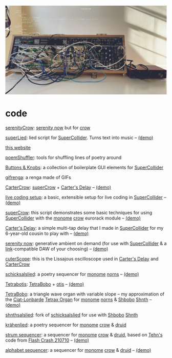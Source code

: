 [![](code.jpeg)](../index.html)

# code

[serenityCrow](https://github.com/williamthazard/serenityCrow): [serenity now](https://github.com/williamthazard/serenitynow) but for [crow](https://monome.org/docs/crow/)

[superLied](https://github.com/williamthazard/superLied): lied script for [SuperCollider](https://supercollider.github.io/). Turns text into music – [(demo)](https://www.youtube.com/watch?v=kIbWiqHrXFw)

[this website](https://github.com/williamthazard/williamhazard.co)

[poemShuffler](https://github.com/williamthazard/poemShuffler): tools for shuffling lines of poetry around

[Buttons & Knobs](https://github.com/williamthazard/buttonsandknobs): a collection of boilerplate GUI elements for [SuperCollider](https://supercollider.github.io/)

[gifrenga](https://github.com/williamthazard/gifrenga): a renga made of GIFs

[CarterCrow](https://github.com/williamthazard/CarterCrow): [superCrow](https://github.com/williamthazard/superCrow) + [Carter's Delay](https://github.com/williamthazard/carters_delay) – [(demo)](https://youtu.be/kug6KvzDDHM?si=MBmOlZmsCm0iQbWw)

[live coding setup](https://github.com/williamthazard/livecodingsetup): a basic, extensible setup for live coding in [SuperCollider](https://supercollider.github.io/) – [(demo)](https://youtu.be/ZcRCgjZ5itE?si=jFGIOVZmfKoj9fRz)

[superCrow](https://github.com/williamthazard/superCrow): this script demonstrates some basic techniques for using [SuperCollider](https://supercollider.github.io/) with the [monome](https://monome.org/) [crow](https://monome.org/docs/crow/) eurorack module – [(demo)](https://youtu.be/BMHdnqww_qA?si=HfZomteXiRKOpY-0)

[Carter's Delay](https://github.com/williamthazard/carters_delay): a simple multi-tap delay that I made in [SuperCollider](https://supercollider.github.io/) for my 6-year-old cousin to play with – [(demo)](https://youtu.be/Gfyy2SylVmk?si=ly2gkSRpXqS_pnIH)

[serenity now](https://github.com/williamthazard/serenitynow): generative ambient on demand (for use with [SuperCollider](https://supercollider.github.io/) & a [link](https://www.ableton.com/en/link/)-compatible DAW of your choosing) – [(demo)](https://youtu.be/Vqi5t2i2KUc?si=jpBVzsMdr-X1UKqT)

[cuterScope](https://github.com/williamthazard/cuterScope): this is the Lissajous oscilloscope used in [Carter's Delay](https://github.com/williamthazard/carters_delay) and [CarterCrow](https://github.com/williamthazard/CarterCrow)

[schicksalslied](https://github.com/williamthazard/schicksalslied): a poetry sequencer for [monome](https://monome.org/) [norns](https://monome.org/docs/norns/) – [(demo)](https://youtu.be/4mNc-Wnsye4?si=KW7e75r93dwhMFsN)

[Tetrabotis](https://github.com/williamthazard/Tetrabotis): [TetraBobo](https://github.com/williamthazard/TetraBobo) + [otis](https://github.com/justmat/otis) – [(demo)](https://youtu.be/wqTQ7xwg5CI?si=gLYxCCytNgPeCcHw)

[TetraBobo](https://github.com/williamthazard/TetraBobo): a triangle wave organ with variable slope – my approximation of the [Ciat-Lonbarde](https://www.ciat-lonbarde.net/ciat-lonbarde/index.html) [Tetrax Organ](https://www.ciat-lonbarde.net/ciat-lonbarde/tetrax/index.html) for [monome](https://monome.org/) [norns](https://monome.org/docs/norns/) & [Shbobo](https://www.ciat-lonbarde.net/shbobo/index.html) [Shnth](https://patch-point.com/en-us/products/shbobo-shnth) – [(demo)](https://soundcloud.com/user-246275786/tetrabobo-study-01?si=fb10c7c9ac7b4b5ba53830effc8baaed&utm_source=clipboard&utm_medium=text&utm_campaign=social_sharing)

[shnthsalslied](https://github.com/williamthazard/shnthsalslied): fork of [schicksalslied](https://github.com/williamthazard/schicksalslied) for use with [Shbobo](https://www.ciat-lonbarde.net/shbobo/index.html) [Shnth](https://patch-point.com/en-us/products/shbobo-shnth)

[krähenlied](https://github.com/williamthazard/krahenlied): a poetry sequencer for [monome](https://monome.org/) [crow](https://monome.org/docs/crow/) & [druid](https://monome.org/docs/crow/druid/)

[strum sequencer](https://github.com/williamthazard/jf-strum-sequencer): a sequencer for [monome](https://monome.org/) [crow](https://monome.org/docs/crow/) & [druid](https://monome.org/docs/crow/druid/), based on [Tehn's](https://nnnnnnnn.co/) code from [Flash Crash 210710](https://www.youtube.com/watch?v=TkH8jxItXbw&list=PLDeicGW8SQOwVdHDQkhUoDkCS67VDRVAd&index=17&t=1214s) – [(demo)](https://youtu.be/hIXeSZBBOPQ?si=cbG1I6O1LnrGSU7u)

[alphabet sequencer](https://github.com/williamthazard/alphabetsequencer): a sequencer for [monome](https://monome.org/) [crow](https://monome.org/docs/crow/) & [druid](https://monome.org/docs/crow/druid/) – [(demo)](https://soundcloud.com/user-246275786/all-our-affairs)